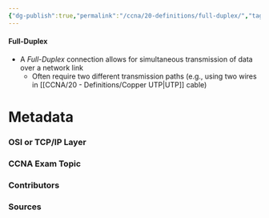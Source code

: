 ```yaml
---
{"dg-publish":true,"permalink":"/ccna/20-definitions/full-duplex/","tags":["defs_ccna"],"created":"2023-11-12T18:49:12.000-08:00","updated":"2023-11-12T19:21:35.000-08:00"}
---
```


#### Full-Duplex
- A *Full-Duplex* connection allows for simultaneous transmission of data over a network link
	- Often require two different transmission paths (e.g., using two wires in [[CCNA/20 - Definitions/Copper UTP\|UTP]] cable)





# Metadata
### OSI or TCP/IP Layer

### CCNA Exam Topic

### Contributors

### Sources

